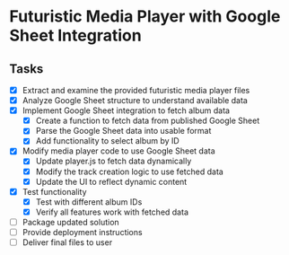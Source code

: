 # Futuristic Media Player with Google Sheet Integration

## Tasks
- [x] Extract and examine the provided futuristic media player files
- [x] Analyze Google Sheet structure to understand available data
- [x] Implement Google Sheet integration to fetch album data
  - [x] Create a function to fetch data from published Google Sheet
  - [x] Parse the Google Sheet data into usable format
  - [x] Add functionality to select album by ID
- [x] Modify media player code to use Google Sheet data
  - [x] Update player.js to fetch data dynamically
  - [x] Modify the track creation logic to use fetched data
  - [x] Update the UI to reflect dynamic content
- [x] Test functionality
  - [x] Test with different album IDs
  - [x] Verify all features work with fetched data
- [ ] Package updated solution
- [ ] Provide deployment instructions
- [ ] Deliver final files to user
